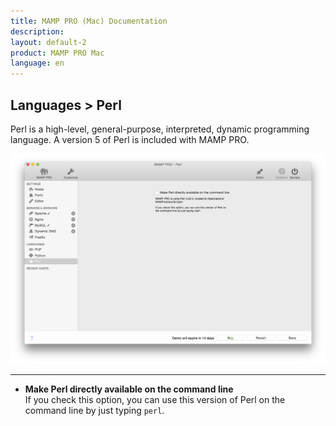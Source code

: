 ```yaml
---
title: MAMP PRO (Mac) Documentation
description: 
layout: default-2
product: MAMP PRO Mac
language: en
---
```


## Languages > Perl

Perl is a high-level, general-purpose, interpreted, dynamic programming language. A version 5 of Perl is included with MAMP PRO.

![MAMP](Perl.png)

---

*  **Make Perl directly available on the command line**  
   If you check this option, you can use this version of Perl on the command line by just typing `perl`.


